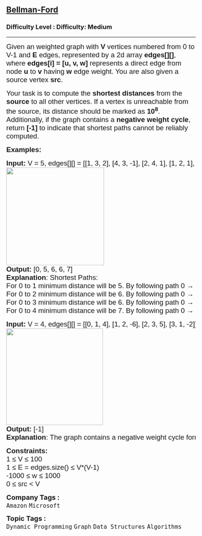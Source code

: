 <h2><a href="https://www.geeksforgeeks.org/problems/distance-from-the-source-bellman-ford-algorithm/1?_gl=1*129afqo*_up*MQ..*_gs*MQ..&gclid=Cj0KCQjwh_i_BhCzARIsANimeoEx24ErhQ3QsM_noWI66f6M1g7nwHPMWZE_kYYjlhQQ1dauDy4Q6UMaAjYjEALw_wcB">Bellman-Ford</a></h2><h3>Difficulty Level : Difficulty: Medium</h3><hr><div class="problems_problem_content__Xm_eO"><p><span style="font-family: arial, helvetica, sans-serif;"><span style="font-size: 18.6667px;">Given an weighted graph with <strong>V</strong> vertices numbered from 0 to V-1 and <strong>E</strong> edges, represented by a 2d array <strong>edges[][]</strong>, where <strong>edges[i] = [u, v, w]</strong> represents a direct edge from node <strong>u</strong> to <strong>v</strong> having <strong>w</strong> edge weight. You are also given a source vertex <strong>src</strong>.</span></span></p>
<p><span style="font-family: arial, helvetica, sans-serif;"><span style="font-size: 18.6667px;">Your task is to compute the <strong>shortest distances</strong> from the <strong>source</strong> to all other vertices. If a vertex is unreachable from the source, its distance should be marked as <strong>10<sup>8</sup></strong>. Additionally, if the graph contains a <strong>negative weight cycle</strong>, return <strong>[-1]</strong> to indicate that shortest paths cannot be reliably computed.</span></span></p>
<p><strong style="font-family: arial, helvetica, sans-serif; font-size: 14pt;">Examples:</strong></p>
<pre><span style="font-size: 14pt;"><strong style="font-family: arial, helvetica, sans-serif;">Input: </strong><span style="font-family: arial, helvetica, sans-serif;">V = 5, edges[][] = [[1, 3, 2], [4, 3, -1], [2, 4, 1], [1, 2, 1], [0, 1, 5]], src = 0
<img src="https://media.geeksforgeeks.org/img-practice/prod/addEditProblem/893096/Web/Other/blobid0_1744455175.jpg" width="260" height="260"><br></span><strong style="font-family: arial, helvetica, sans-serif;">Output:</strong><span style="font-family: arial, helvetica, sans-serif;"> [0, 5, 6, 6, 7]
</span><strong style="font-family: arial, helvetica, sans-serif;">Explanation</strong><span style="font-family: arial, helvetica, sans-serif;">: Shortest Paths:<br>For 0 to 1 minimum distance will be 5. By following path 0 → 1
For 0 to 2 minimum distance will be 6. By following path 0 → 1  → 2
For 0 to 3 minimum distance will be 6. By following path 0 → 1  → 2 → 4 → 3 
For 0 to 4 minimum distance will be 7. By following path 0 → 1  → 2 → 4
</span></span></pre>
<pre><span style="font-size: 14pt;"><strong style="font-family: arial, helvetica, sans-serif;">Input: </strong><span style="font-family: arial, helvetica, sans-serif;">V = 4, edges[][] = [[0, 1, 4], [1, 2, -6], [2, 3, 5], [3, 1, -2]], src = 0
<img src="https://media.geeksforgeeks.org/img-practice/prod/addEditProblem/893096/Web/Other/blobid1_1744455218.jpg" width="257" height="257"><br></span><strong style="font-family: arial, helvetica, sans-serif;">Output: </strong><span style="font-family: arial, helvetica, sans-serif;">[-1]
</span><strong style="font-family: arial, helvetica, sans-serif;">Explanation</strong><span style="font-family: arial, helvetica, sans-serif;">: The graph contains a negative weight cycle formed by the path 1 → 2 → 3 → 1, where the total weight of the cycle is negative.
</span></span></pre>
<p><span style="font-size: 14pt; font-family: arial, helvetica, sans-serif;"><strong>Constraints:<br></strong></span><span style="font-family: arial, helvetica, sans-serif;"><span style="font-size: 18.6667px;">1 ≤ V ≤ 100<br></span></span><span style="font-family: arial, helvetica, sans-serif;"><span style="font-size: 18.6667px;">1 ≤ E = edges.size() ≤ V*(V-1)</span><br></span><span style="font-family: arial, helvetica, sans-serif;"><span style="font-size: 18.6667px;">-1000 ≤ w ≤ 1000</span><br></span><span style="font-family: arial, helvetica, sans-serif;"><span style="font-size: 18.6667px;">0 ≤ src &lt; V</span></span></p></div><p><span style=font-size:18px><strong>Company Tags : </strong><br><code>Amazon</code>&nbsp;<code>Microsoft</code>&nbsp;<br><p><span style=font-size:18px><strong>Topic Tags : </strong><br><code>Dynamic Programming</code>&nbsp;<code>Graph</code>&nbsp;<code>Data Structures</code>&nbsp;<code>Algorithms</code>&nbsp;